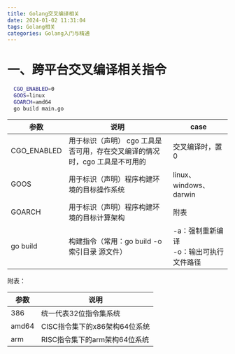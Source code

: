 ```yaml
---
title: Golang交叉编译相关
date: 2024-01-02 11:31:04
tags: Golang相关
categories: Golang入门与精通
---
```


# 一、跨平台交叉编译相关指令

```bash
  CGO_ENABLED=0 
  GOOS=linux 
  GOARCH=amd64 
  go build main.go
```

| 参数        | 说明                                                         | case                                         |
| ----------- | ------------------------------------------------------------ | -------------------------------------------- |
| CGO_ENABLED | 用于标识（声明） cgo 工具是否可用，存在交叉编译的情况时，cgo 工具是不可用的 | 交叉编译时，置0                              |
| GOOS        | 用于标识（声明）程序构建环境的目标操作系统                   | linux、windows、darwin                       |
| GOARCH      | 用于标识（声明）程序构建环境的目标计算架构                   | 附表                                         |
| go build    | 构建指令（常用：go build -o 索引目录 源文件）                | -a：强制重新编译<br />-o：输出可执行文件路径 |

附表：

| 参数  | 说明                          |
| ----- | ----------------------------- |
| 386   | 统一代表32位指令集系统        |
| amd64 | CISC指令集下的x86架构64位系统 |
| arm   | RISC指令集下的arm架构64位系统 |

